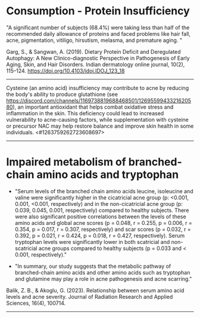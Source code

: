 # Consumption - Protein Insufficiency

"A significant number of subjects (68.4%) were taking less than half of the recommended daily allowance of proteins and faced problems like hair fall, acne, pigmentation, vitiligo, hirsutism, melasma, and premature aging. "

Garg, S., & Sangwan, A. (2019). Dietary Protein Deficit and Deregulated Autophagy: A New Clinico-diagnostic Perspective in Pathogenesis of Early Aging, Skin, and Hair Disorders. Indian dermatology online journal, 10(2), 115–124. https://doi.org/10.4103/idoj.IDOJ_123_18

---

Cysteine (an amino acid) insufficiency may contribute to acne by reducing the body's ability to produce glutathione (see https://discord.com/channels/1169738819688468501/1269559943321620580), an important antioxidant that helps combat oxidative stress and inflammation in the skin. This deficiency could lead to increased vulnerability to acne-causing factors, while supplementation with cysteine or precursor NAC may help restore balance and improve skin health in some individuals. <#1263759262723608697>

---

# Impaired metabolism of branched-chain amino acids and tryptophan
- "Serum levels of the branched chain amino acids leucine, isoleucine and valine were significantly higher in the cicatricial acne group (p: <0.001, 0.001, <0.001, respectively) and in the non-cicatricial acne group (p: 0.039, 0.045, 0.001, respectively) compared to healthy subjects. There were also significant positive correlations between the levels of these amino acids and global acne scores (p = 0.048, r = 0.255, p = 0.006, r = 0.354, p = 0.017, r = 0.307, respectively) and scar scores (p = 0.032, r = 0.392, p = 0.021, r = 0.424, p = 0.018, r = 0.427, respectively). Serum tryptophan levels were significantly lower in both scatricial and non-scatricial acne groups compared to healthy subjects (p = 0.033 and < 0.001, respectively)."

- "In summary, our study suggests that the metabolic pathway of branched-chain amino acids and other amino acids such as tryptophan and glutamine may play a role in acne pathogenesis and acne scarring."

Balik, Z. B., & Akoglu, G. (2023). Relationship between serum amino acid levels and acne severity. Journal of Radiation Research and Applied Sciences, 16(4), 100714.

---

